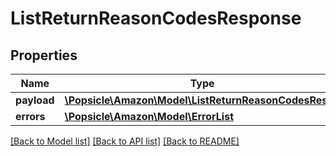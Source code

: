 # ListReturnReasonCodesResponse

## Properties
Name | Type | Description | Notes
------------ | ------------- | ------------- | -------------
**payload** | [**\Popsicle\Amazon\Model\ListReturnReasonCodesResult**](ListReturnReasonCodesResult.md) |  | [optional] 
**errors** | [**\Popsicle\Amazon\Model\ErrorList**](ErrorList.md) |  | [optional] 

[[Back to Model list]](../../README.md#documentation-for-models) [[Back to API list]](../../README.md#documentation-for-api-endpoints) [[Back to README]](../../README.md)

